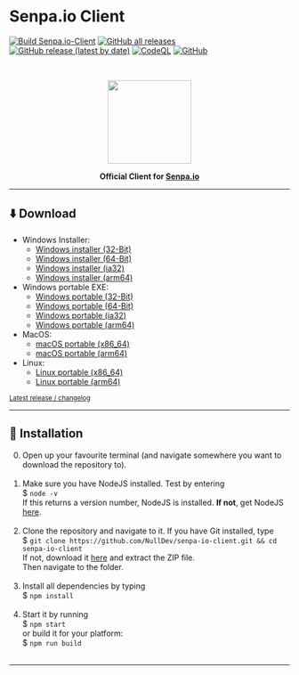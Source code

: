 # Senpa.io Client
[![Build Senpa.io-Client](https://github.com/NullDev/senpa-io-client/actions/workflows/build.yml/badge.svg)](https://github.com/NullDev/senpa-io-client/actions/workflows/build.yml) [![GitHub all releases](https://img.shields.io/github/downloads/NullDev/senpa-io-client/total?logo=Google%20Analytics)](#) [![GitHub release (latest by date)](https://img.shields.io/github/v/release/NullDev/senpa-io-client?logo=CloudBees)](https://github.com/NullDev/senpa-io-client/releases) [![CodeQL](https://github.com/NullDev/senpa-io-client/actions/workflows/codeql-analysis.yml/badge.svg)](https://github.com/NullDev/senpa-io-client/actions/workflows/codeql-analysis.yml) [![GitHub](https://img.shields.io/github/license/NullDev/senpa-io-client?logo=Creative%20Commons)](https://github.com/NullDev/senpa-io-client/blob/master/LICENSE)

<br>

<p align="center"><img height="150" width="auto" src="https://senpa.io/full-logo.png" /></p>
<p align="center"><b>Official Client for <a href="https://senpa.io">Senpa.io</a></b></p>

<hr>

## :arrow_down: Download

- Windows Installer:
  - [Windows installer (32-Bit)](https://github.com/NullDev/senpa-io-client/releases/latest/download/senpa-io-client-setup-win.exe)
  - [Windows installer (64-Bit)](https://github.com/NullDev/senpa-io-client/releases/latest/download/senpa-io-client-setup-win-x64.exe) 
  - [Windows installer (ia32)](https://github.com/NullDev/senpa-io-client/releases/latest/download/senpa-io-client-setup-win-ia32.exe)
  - [Windows installer (arm64)](https://github.com/NullDev/senpa-io-client/releases/latest/download/senpa-io-client-setup-win-arm64.exe)
- Windows portable EXE:
  - [Windows portable (32-Bit)](https://github.com/NullDev/senpa-io-client/releases/latest/download/senpa-io-client-portable-win.exe)
  - [Windows portable (64-Bit)](https://github.com/NullDev/senpa-io-client/releases/latest/download/senpa-io-client-portable-win-x64.exe) 
  - [Windows portable (ia32)](https://github.com/NullDev/senpa-io-client/releases/latest/download/senpa-io-client-portable-win-ia32.exe)
  - [Windows portable (arm64)](https://github.com/NullDev/senpa-io-client/releases/latest/download/senpa-io-client-portable-win-arm64.exe)
- MacOS:
  - [macOS portable (x86_64)](https://github.com/NullDev/senpa-io-client/releases/latest/download/senpa-io-client-portable-mac-x64.dmg) 
  - [macOS portable (arm64)](https://github.com/NullDev/senpa-io-client/releases/latest/download/senpa-io-client-portable-mac-arm64.dmg)
- Linux:
  - [Linux portable (x86_64)](https://github.com/NullDev/senpa-io-client/releases/latest/download/senpa-io-client-portable-linux-x86_64.AppImage)
  - [Linux portable (arm64)](https://github.com/NullDev/senpa-io-client/releases/latest/download/senpa-io-client-portable-linux-arm64.AppImage)

<sub>[Latest release / changelog](https://github.com/NullDev/senpa-io-client/releases/latest)</sub>

<hr>

## :wrench: Installation

0. Open up your favourite terminal (and navigate somewhere you want to download the repository to). <br><br>
1. Make sure you have NodeJS installed. Test by entering <br>
$ `node -v` <br>
If this returns a version number, NodeJS is installed. **If not**, get NodeJS <a href="https://nodejs.org/en/download/package-manager/">here</a>. <br><br>
2. Clone the repository and navigate to it. If you have Git installed, type <br>
$ `git clone https://github.com/NullDev/senpa-io-client.git && cd senpa-io-client` <br>
If not, download it <a href="https://github.com/NullDev/senpa-io-client/archive/master.zip">here</a> and extract the ZIP file.<br>
Then navigate to the folder.<br><br>
3. Install all dependencies by typing <br>
$ `npm install`<br><br>
6. Start it by running <br>
$ `npm start` <br>
or build it for your platform: <br>
$ `npm run build` <br><br>

<hr>
